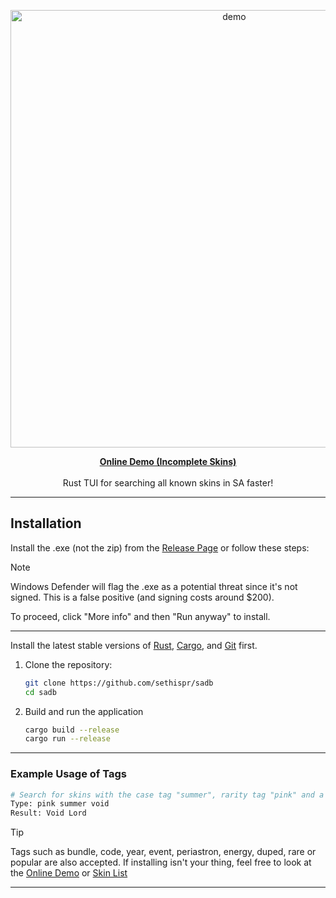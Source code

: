 <p align="center">
  <img src="https://github.com/user-attachments/assets/687e92f5-9e79-4282-b9ad-6a088f185df8" alt="demo" width="700"> 
</p>

<p align="center">
  <a href="https://sethispr.github.io/sadb/"><strong>Online Demo (Incomplete Skins)</strong></a>
  <br><br>
  Rust TUI for searching all known skins in SA faster!
</p>

---

## Installation

Install the .exe (not the zip) from the [Release Page](https://github.com/Sethispr/sadb/releases/tag/v0.12a) or follow these steps:

> [!NOTE]
> Windows Defender will flag the .exe as a potential threat since it's not signed. This is a false positive (and signing costs around $200).
> 
> To proceed, click "More info" and then "Run anyway" to install.

---

Install the latest stable versions of [Rust](https://www.rust-lang.org/), [Cargo](https://doc.rust-lang.org/cargo/), and [Git](https://git-scm.com/) first.

1. Clone the repository:
   ```bash
   git clone https://github.com/sethispr/sadb
   cd sadb
   ```

2. Build and run the application
   ```bash
   cargo build --release
   cargo run --release
   ```

---

### Example Usage of Tags

```bash
# Search for skins with the case tag "summer", rarity tag "pink" and a skin containg the word "void"
Type: pink summer void
Result: Void Lord
```

> [!TIP]
> Tags such as bundle, code, year, event, periastron, energy, duped, rare or popular are also accepted.
> If installing isn't your thing, feel free to look at the [Online Demo](https://sethispr.github.io/sadb) or [Skin List](https://github.com/Sethispr/sadb/blob/main/skins.md)

---
